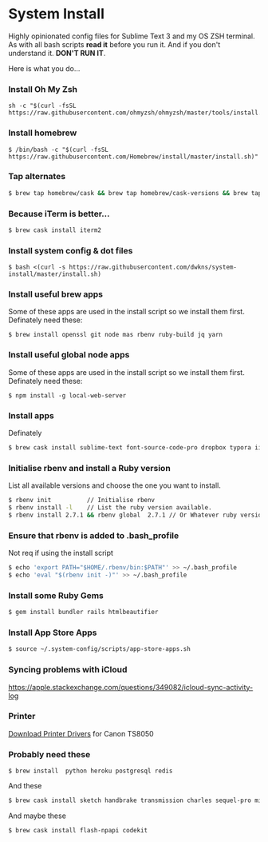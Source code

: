 # System Install
Highly opinionated config files for Sublime Text 3 and my OS ZSH terminal.
As with all bash scripts **read it** before you run it. And if you don't understand it. **DON'T RUN IT**.

Here is what you do...
### Install Oh My Zsh
```` 
sh -c "$(curl -fsSL https://raw.githubusercontent.com/ohmyzsh/ohmyzsh/master/tools/install.sh)"
```` 

### Install homebrew

```` 
$ /bin/bash -c "$(curl -fsSL https://raw.githubusercontent.com/Homebrew/install/master/install.sh)"
````

### Tap alternates 

````bash
$ brew tap homebrew/cask && brew tap homebrew/cask-versions && brew tap homebrew/cask-fonts && brew tap homebrew/services && brew tap heroku/brew
````

### Because iTerm is better...
````bash
$ brew cask install iterm2
````

### Install system config & dot files

```` 
$ bash <(curl -s https://raw.githubusercontent.com/dwkns/system-install/master/install.sh)
````

### Install useful brew apps
Some of these apps are used in the install script so we install them first.
Definately need these:
```` 
$ brew install openssl git node mas rbenv ruby-build jq yarn
````

### Install useful global node apps
Some of these apps are used in the install script so we install them first.
Definately need these:
```` 
$ npm install -g local-web-server 
````




### Install apps  
Definately 
````bash
$ brew cask install sublime-text font-source-code-pro dropbox typora iina google-chrome firefox sizzy google-drive-file-stream notion visual-studio-code 1Password omnigraffle zoomus
````


### Initialise rbenv and install a Ruby version
List all available versions and choose the one you want to install.

````bash
$ rbenv init          // Initialise rbenv 
$ rbenv install -l    // List the ruby version available. 
$ rbenv install 2.7.1 && rbenv global  2.7.1 // Or Whatever ruby version you want. 
````

### Ensure that rbenv is added to .bash_profile
Not req if using the install script

````bash
$ echo 'export PATH="$HOME/.rbenv/bin:$PATH"' >> ~/.bash_profile  
$ echo 'eval "$(rbenv init -)"' >> ~/.bash_profile  
````

### Install some Ruby Gems

````bash
$ gem install bundler rails htmlbeautifier 
````


### Install App Store Apps
```bash
$ source ~/.system-config/scripts/app-store-apps.sh
```
### Syncing problems with iCloud
https://apple.stackexchange.com/questions/349082/icloud-sync-activity-log


### Printer

[Download Printer Drivers](http://gdlp01.c-wss.com/gds/8/0100007708/04/mcpd-mac-ts8000-18_10_0_0-ea21_3.dmg) for Canon TS8050

### Probably need these
```` 
$ brew install  python heroku postgresql redis 
````
And these
````bash
$ brew cask install sketch handbrake transmission charles sequel-pro microsoft-office grammarly postbox loom
````
And maybe these
````bash
$ brew cask install flash-npapi codekit
````

